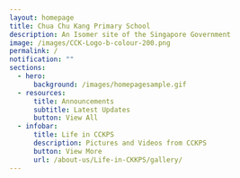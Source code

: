 ```yaml
---
layout: homepage
title: Chua Chu Kang Primary School
description: An Isomer site of the Singapore Government
image: /images/CCK-Logo-b-colour-200.png
permalink: /
notification: ""
sections:
  - hero:
      background: /images/homepagesample.gif
  - resources:
      title: Announcements
      subtitle: Latest Updates
      button: View All
  - infobar:
      title: Life in CCKPS
      description: Pictures and Videos from CCKPS
      button: View More
      url: /about-us/Life-in-CKKPS/gallery/
---
```

